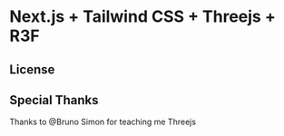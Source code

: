# Next.js + Tailwind CSS + Threejs + R3F

## License

## Special Thanks

Thanks to @Bruno Simon for teaching me Threejs
